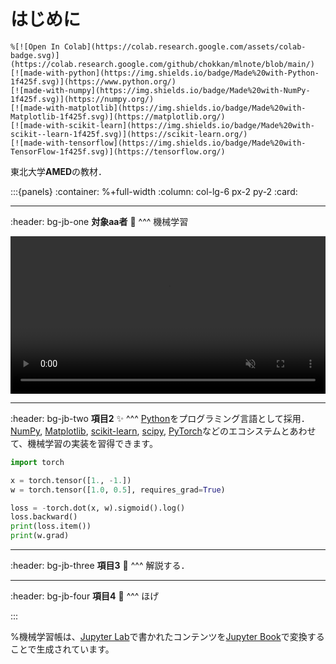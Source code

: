 # はじめに

```{only} html
%[![Open In Colab](https://colab.research.google.com/assets/colab-badge.svg)](https://colab.research.google.com/github/chokkan/mlnote/blob/main/)
[![made-with-python](https://img.shields.io/badge/Made%20with-Python-1f425f.svg)](https://www.python.org/)
[![made-with-numpy](https://img.shields.io/badge/Made%20with-NumPy-1f425f.svg)](https://numpy.org/)
[![made-with-matplotlib](https://img.shields.io/badge/Made%20with-Matplotlib-1f425f.svg)](https://matplotlib.org/)
[![made-with-scikit-learn](https://img.shields.io/badge/Made%20with-scikit--learn-1f425f.svg)](https://scikit-learn.org/)
[![made-with-tensorflow](https://img.shields.io/badge/Made%20with-TensorFlow-1f425f.svg)](https://tensorflow.org/)
```

東北大学**AMED**の教材．

:::{panels}
:container: %+full-width
:column: col-lg-6 px-2 py-2
:card:

---
:header: bg-jb-one
**対象aa者** 👨‍
^^^
機械学習

<div style="text-align: center;">
<video autoplay loop muted playsinline width="100%" src="sgd.mp4"></video>
</div>

---
:header: bg-jb-two
**項目2** ✨
^^^
[Python](https://www.python.org/)をプログラミング言語として採用．[NumPy](https://numpy.org/), [Matplotlib](https://matplotlib.org/), [scikit-learn](https://scikit-learn.org/), [scipy](https://scipy.org/), [PyTorch](https://pytorch.org/)などのエコシステムとあわせて、機械学習の実装を習得できます。

```python
import torch

x = torch.tensor([1., -1.])
w = torch.tensor([1.0, 0.5], requires_grad=True)

loss = -torch.dot(x, w).sigmoid().log()
loss.backward()
print(loss.item())
print(w.grad)
```

---
:header: bg-jb-three
**項目3** 📖
^^^
解説する．

---
:header: bg-jb-four
**項目4** 🎁
^^^
ほげ

:::


%機械学習帳は、[Jupyter Lab](https://jupyter.org/#jupyterlab)で書かれたコンテンツを[Jupyter Book](https://jupyterbook.org/)で変換することで生成されています。
